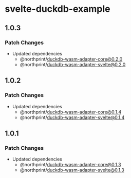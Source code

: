 # svelte-duckdb-example

## 1.0.3

### Patch Changes

- Updated dependencies
  - @northprint/duckdb-wasm-adapter-core@0.2.0
  - @northprint/duckdb-wasm-adapter-svelte@0.2.0

## 1.0.2

### Patch Changes

- Updated dependencies
  - @northprint/duckdb-wasm-adapter-core@0.1.4
  - @northprint/duckdb-wasm-adapter-svelte@0.1.4

## 1.0.1

### Patch Changes

- Updated dependencies
  - @northprint/duckdb-wasm-adapter-core@0.1.3
  - @northprint/duckdb-wasm-adapter-svelte@0.1.3
